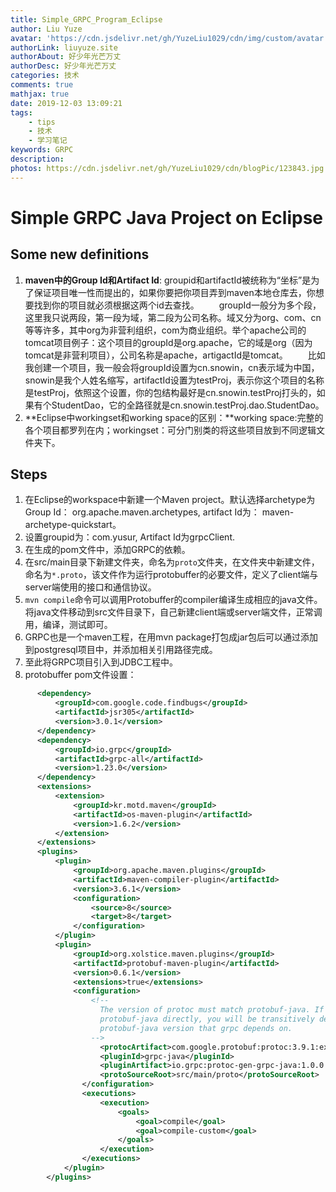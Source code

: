 ```yaml
---
title: Simple_GRPC_Program_Eclipse
author: Liu Yuze
avatar: 'https://cdn.jsdelivr.net/gh/YuzeLiu1029/cdn/img/custom/avatar.jpg'
authorLink: liuyuze.site
authorAbout: 好少年光芒万丈
authorDesc: 好少年光芒万丈
categories: 技术
comments: true
mathjax: true
date: 2019-12-03 13:09:21
tags:
    - tips
    - 技术
    - 学习笔记
keywords: GRPC
description:
photos: https://cdn.jsdelivr.net/gh/YuzeLiu1029/cdn/blogPic/123843.jpg
---
```


# Simple GRPC Java Project on Eclipse
## Some new definitions
1. **maven中的Group Id和Artifact Id**: groupid和artifactId被统称为“坐标”是为了保证项目唯一性而提出的，如果你要把你项目弄到maven本地仓库去，你想要找到你的项目就必须根据这两个id去查找。
　　groupId一般分为多个段，这里我只说两段，第一段为域，第二段为公司名称。域又分为org、com、cn等等许多，其中org为非营利组织，com为商业组织。举个apache公司的tomcat项目例子：这个项目的groupId是org.apache，它的域是org（因为tomcat是非营利项目），公司名称是apache，artigactId是tomcat。
　　比如我创建一个项目，我一般会将groupId设置为cn.snowin，cn表示域为中国，snowin是我个人姓名缩写，artifactId设置为testProj，表示你这个项目的名称是testProj，依照这个设置，你的包结构最好是cn.snowin.testProj打头的，如果有个StudentDao，它的全路径就是cn.snowin.testProj.dao.StudentDao。
2. **Eclipse中workingset和working space的区别：**working space:完整的各个项目都罗列在内；workingset：可分门别类的将这些项目放到不同逻辑文件夹下。    

## Steps
1. 在Eclipse的workspace中新建一个Maven project。默认选择archetype为Group Id： org.apache.maven.archetypes, artifact Id为： maven-archetype-quickstart。
2. 设置groupid为：com.yusur, Artifact Id为grpcClient.
3. 在生成的pom文件中，添加GRPC的依赖。
4. 在src/main目录下新建文件夹，命名为```proto```文件夹，在文件夹中新建文件，命名为```*.proto```，该文件作为运行protobuffer的必要文件，定义了client端与server端使用的接口和通信协议。
5. ```mvn compile```命令可以调用Protobuffer的compiler编译生成相应的java文件。将java文件移动到src文件目录下，自己新建client端或server端文件，正常调用，编译，测试即可。
6. GRPC也是一个maven工程，在用mvn package打包成jar包后可以通过添加到postgresql项目中，并添加相关引用路径完成。
7. 至此将GRPC项目引入到JDBC工程中。
8. protobuffer pom文件设置：
 
```xml
      <dependency>
          <groupId>com.google.code.findbugs</groupId>
          <artifactId>jsr305</artifactId>
          <version>3.0.1</version>
      </dependency>
      <dependency>
          <groupId>io.grpc</groupId>
          <artifactId>grpc-all</artifactId>
          <version>1.23.0</version>
      </dependency>
      <extensions>
          <extension>
              <groupId>kr.motd.maven</groupId>
              <artifactId>os-maven-plugin</artifactId>
              <version>1.6.2</version>
          </extension>
      </extensions>
      <plugins>
          <plugin>
              <groupId>org.apache.maven.plugins</groupId>
              <artifactId>maven-compiler-plugin</artifactId>
              <version>3.6.1</version>
              <configuration>
                  <source>8</source>
                  <target>8</target>
              </configuration>
          </plugin>
          <plugin>
              <groupId>org.xolstice.maven.plugins</groupId>
              <artifactId>protobuf-maven-plugin</artifactId>
              <version>0.6.1</version>
              <extensions>true</extensions>
              <configuration>
                  <!--
                    The version of protoc must match protobuf-java. If you don't depend on
                    protobuf-java directly, you will be transitively depending on the
                    protobuf-java version that grpc depends on.
                  -->
                    <protocArtifact>com.google.protobuf:protoc:3.9.1:exe:${os.detected.classifier}</protocArtifact>
                    <pluginId>grpc-java</pluginId>
                    <pluginArtifact>io.grpc:protoc-gen-grpc-java:1.0.0:exe:${os.detected.classifier}</pluginArtifact>
                    <protoSourceRoot>src/main/proto</protoSourceRoot>
                </configuration>
                <executions>
                    <execution>
                        <goals>
                            <goal>compile</goal>
                            <goal>compile-custom</goal>
                        </goals>
                    </execution>
                </executions>
            </plugin>
        </plugins>  
```

 


